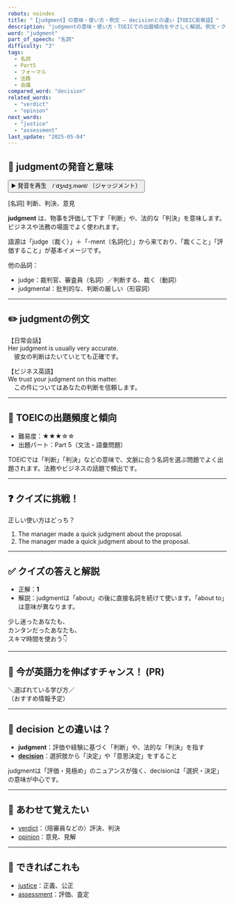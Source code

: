 ```yaml
---
robots: noindex
title: "【judgment】の意味・使い方・例文 ― decisionとの違い【TOEIC英単語】"
description: "judgmentの意味・使い方・TOEICでの出題傾向をやさしく解説。例文・クイズ付きでdecisionとの違いもわかりやすく学べます。"
word: "judgment"
part_of_speech: "名詞"
difficulty: "3"
tags:
  - 名詞
  - Part5
  - フォーマル
  - 法務
  - 会議
compared_word: "decision"
related_words:
  - "verdict"
  - "opinion"
next_words:
  - "justice"
  - "assessment"
last_update: "2025-05-04"
---
```


## 🔰 judgmentの発音と意味

<button class="play-audio" onclick="playTTS('judgment')">
  <span class="play-audio-main">
    ▶️ 発音を再生　/ˈdʒʌdʒ.mənt/
  </span>
  <span class="play-audio-sub">
    （ジャッジメント）
  </span>
</button>

[名詞] 判断、判決、意見

**judgment** は、物事を評価して下す「判断」や、法的な「判決」を意味します。ビジネスや法務の場面でよく使われます。

語源は「judge（裁く）」＋「-ment（名詞化）」から来ており、「裁くこと」「評価すること」が基本イメージです。

他の品詞：  
- judge：裁判官、審査員（名詞）／判断する、裁く（動詞）
- judgmental：批判的な、判断の厳しい（形容詞）

---

## ✏️ judgmentの例文

【日常会話】  
Her judgment is usually very accurate.  
　彼女の判断はたいていとても正確です。

【ビジネス英語】  
We trust your judgment on this matter.  
　この件についてはあなたの判断を信頼します。

---

## 🎯 TOEICの出題頻度と傾向

- 難易度：★★★☆☆
- 出題パート：Part 5（文法・語彙問題）

TOEICでは「判断」「判決」などの意味で、文脈に合う名詞を選ぶ問題でよく出題されます。法務やビジネスの話題で頻出です。

---

## ❓ クイズに挑戦！

正しい使い方はどっち？

1. The manager made a quick judgment about the proposal.  
2. The manager made a quick judgment about to the proposal.

---

## ✅ クイズの答えと解説

- 正解：**1**
- 解説：judgmentは「about」の後に直接名詞を続けて使います。「about to」は意味が異なります。

少し迷ったあなたも、  
カンタンだったあなたも、  
スキマ時間を使おう👇️

---

## 🚀 今が英語力を伸ばすチャンス！ (PR)

<div class="info-center">
＼選ばれている学び方／<br>  
（おすすめ情報予定）
</div>

---

## 🤔  decision との違いは？

- **judgment**：評価や経験に基づく「判断」や、法的な「判決」を指す
- **[decision](/word/decision/)**：選択肢から「決定」や「意思決定」をすること

judgmentは「評価・見極め」のニュアンスが強く、decisionは「選択・決定」の意味が中心です。

---

## 🧩 あわせて覚えたい

- [verdict](/word/verdict/)：（陪審員などの）評決、判決
- [opinion](/word/opinion/)：意見、見解

---

## 📖 できればこれも

- [justice](/word/justice/)：正義、公正
- [assessment](/word/assessment/)：評価、査定

<!-- cvid: aid17_bid31 -->
